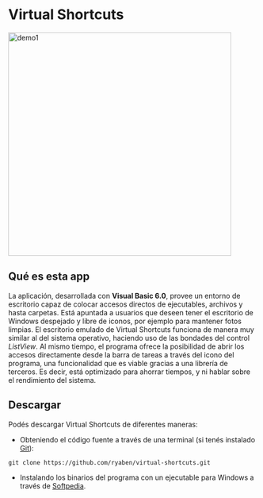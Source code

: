 # Virtual Shortcuts

<img alt='demo1' src='https://i.ibb.co/s3dNXTc/virtual.gif' width='450'>

## Qué es esta app

La aplicación, desarrollada con **Visual Basic 6.0**, provee un entorno de escritorio capaz de colocar accesos directos de ejecutables, archivos y hasta carpetas. Está apuntada a usuarios que deseen tener el escritorio de Windows despejado y libre de iconos, por ejemplo para mantener fotos limpias. El escritorio emulado de Virtual Shortcuts funciona de manera muy similar al del sistema operativo, haciendo uso de las bondades del control *ListView*. Al mismo tiempo, el programa ofrece la posibilidad de abrir los accesos directamente desde la barra de tareas a través del icono del programa, una funcionalidad que es viable gracias a una librería de terceros. Es decir, está optimizado para ahorrar tiempos, y ni hablar sobre el rendimiento del sistema.

## Descargar

Podés descargar Virtual Shortcuts de diferentes maneras:

* Obteniendo el código fuente a través de una terminal (si tenés instalado <a href='https://git-scm.com/downloads'>Git</a>):

```
git clone https://github.com/ryaben/virtual-shortcuts.git
```

* Instalando los binarios del programa con un ejecutable para Windows a través de <a href='https://www.softpedia.com/get/Desktop-Enhancements/Other-Desktop-Enhancements/Virtual-Shortcuts.shtml'>Softpedia</a>.


